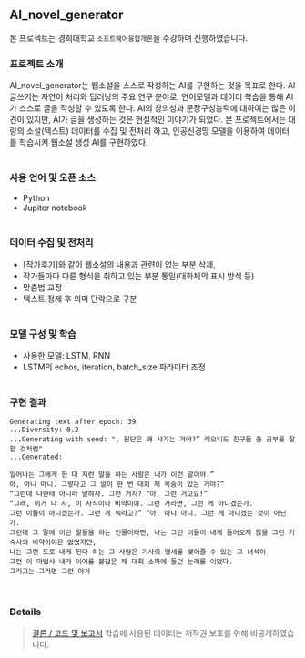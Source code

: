 ## AI_novel_generator

본 프로젝트는 경희대학교 `소프트웨어융합개론`을 수강하며 진행하였습니다.

### 프로젝트 소개

AI_novel_generator는 웹소설을 스스로 작성하는 AI를 구현하는 것을 목표로 한다. AI 글쓰기는 자연어 처리와 딥러닝의 주요 연구 분야로, 언어모델과 데이터 학습을 통해 AI가 스스로 글을 작성할 수 있도록 한다.
AI의 창의성과 문장구성능력에 대하여는 많은 이견이 있지만, AI가 글을 생성하는 것은 현실적인 이야기가 되었다. 
본 프로젝트에서는 대량의 소설(텍스트) 데이터를 수집 및 전처리 하고, 인공신경망 모델을 이용하여 데이터를 학습시켜 웹소설 생성 AI를 구현하였다.<br><br>

### 사용 언어 및 오픈 소스
- Python
- Jupiter notebook<br><br>

### 데이터 수집 및 전처리
- [작가후기]와 같이 웹소설의 내용과 관련이 없는 부분 삭제,
- 작가들마다 다른 형식을 취하고 있는 부분 통일(대화체의 표시 방식 등)
- 맞춤법 교정
- 텍스트 정제 후 의미 단락으로 구분<br><br>

### 모델 구성 및 학습
- 사용한 모델: LSTM, RNN
- LSTM의 echos, iteration, batch_size 파라미터 조정<br><br>

### 구현 결과

```
Generating text after epoch: 39
...Diversity: 0.2
...Generating with seed: ", 원단은 왜 사가는 거야?” 레오니드 친구들 중 공부를 잘할 것처럼"
...Generated: 

일어나는 그에게 한 대 저런 말을 하는 사람은 내가 이런 말이야.” 
아, 아니 아니. 그렇다고 그 말이 한 번 대회 제 목숨이 있는 거야?” 
“그런데 나한테 아니라 말하자. 그런 거지? “아, 그런 거고요!” 
“그래, 이거 나 자, 이 자식이나 비약이야. 그런 거라면, 그런 게 아니겠는가. 
그런 이들이 아니겠는가. 그런 게 뭐라고?” “아, 아니 아니. 그런 게 아니겠는 것이 아닌가. 
그런데 그 말에 이런 말들을 하는 인물이라면, 나는 그런 이들이 내게 들어오지 않을 그런 기숙사의 비약이야은 없었지만, 
나는 그런 도로 내게 된다 하는 그 사람은 기사의 맹세를 맺어줄 수 있는 그 녀석이 
그런 이 마법사 내가 이어를 붙잡은 채 대회 소파에 돌던 눈래를 이었다. 
그리고는 그러면 그런 아처
```
<br>

### Details
> [결론 / 코드 및 보고서](https://github.com/GyeongahNa/AI_novel_generator/blob/main/codes.ipynb)
> 학습에 사용된 데이터는 저작권 보호를 위해 비공개하였습니다.
